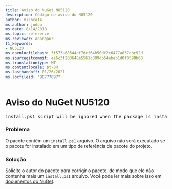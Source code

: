 ```yaml
---
title: Aviso do NuGet NU5120
description: Código de aviso do NU5120
author: mishra14
ms.author: jodou
ms.date: 8/14/2018
ms.topic: reference
ms.reviewer: anangaur
f1_keywords:
- NU5120
ms.openlocfilehash: 3f573a68544ef7dcf64b50df2c6477a837dbc92d
ms.sourcegitcommit: ee6c3f203648a5561c809db54ebeb1d0f0598b68
ms.translationtype: MT
ms.contentlocale: pt-BR
ms.lasthandoff: 01/26/2021
ms.locfileid: "98777897"
---
```

# <a name="nuget-warning-nu5120"></a>Aviso do NuGet NU5120
<pre>install.ps1 script will be ignored when the package is installed after the migration.</pre>

### <a name="issue"></a>Problema

O pacote contém um `install.ps1` arquivo. O arquivo não será executado se o pacote for instalado em um tipo de referência de pacote do projeto.


### <a name="solution"></a>Solução

Solicite o autor do pacote para corrigir o pacote, de modo que ele não contenha mais um `install.ps1` arquivo. Você pode ler mais sobre isso em [documentos do NuGet](../../consume-packages/migrate-packages-config-to-package-reference.md).
